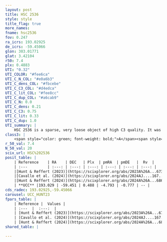 ```yaml
---
layout: post
title: HSC 2536
style: style
title_flag: true
more_names: 
fname: hsc2536
fov: 0.247
ra_icrs: 193.02925
de_icrs: -59.45066
glon: 303.01771
glat: 3.42104
r50: 7.4
plx: 0.4883
UTI: "0.32"
UTI_COLOR: "#fee6ca"
UTI_C_N_COL: "#e0a6b3"
UTI_C_dens_COL: "#fbcebe"
UTI_C_C3_COL: "#d4edca"
UTI_C_lit_COL: "#fee8cc"
UTI_C_dup_COL: "#a6cab9"
UTI_C_N: 0.0
UTI_C_dens: 0.21
UTI_C_C3: 0.75
UTI_C_lit: 0.33
UTI_C_dup: 1.0
UTI_summary: |
    HSC 2536 is a sparse, very loose object of high C3 quality. It was recently reported in the literature.<br><br><span style="color: #99180f; font-weight: bold;">Warning: </span>contains less than 25 stars with <i>P>0.5</i> estimated.
class3: |
    <span style="color: green; font-weight: bold;">A</span><span style="color: #FFC300; font-weight: bold;">B</span>
r_50_val: 7.4
N_50_val: 20
scix_url: HSC%202536
posit_table: |
    | Reference    | RA    | DEC   | Plx  | pmRA  | pmDE   |  Rv  |
    | :---         | :---: | :---: | :---: | :---: | :---: | :---: |
    |[Hunt & Reffert (2023)](https://scixplorer.org/abs/2023A%26A...673A.114H) | 192.952 | -59.446 | 0.491 | -4.782 | -0.777 | -- |
    |[Cavallo et al. (2024)](https://scixplorer.org/abs/2024AJ....167...12C) | 193.112 | -59.424 | 0.491 | -- | -- | -- |
    |[Hunt & Reffert (2024)](https://scixplorer.org/abs/2024A%26A...686A..42H) | 192.952 | -59.446 | 0.491 | -4.782 | -0.777 | -- |
    | **UCC** |193.029 | -59.451 | 0.488 | -4.793 | -0.777 | -- | 
cds_radec: 193.02925,-59.45066
carousel: UCC_HUNT23
fpars_table: |
    | Reference |  Values |
    | :---  |  :---:  |
    | [Hunt & Reffert (2023)](https://scixplorer.org/abs/2023A%26A...673A.114H) | `AV50=0.798, diffAV50=0.555, MOD50=11.394, logAge50=8.371` |
    | [Cavallo et al. (2024)](https://scixplorer.org/abs/2024AJ....167...12C) | `AV50=0.63, dMod50=11.36, logAge50=8.63, [Fe/H]50=0.25` |
    | [Hunt & Reffert (2024)](https://scixplorer.org/abs/2024A%26A...686A..42H) | `MassJ=106.118` |
shared_table: |
    
---
```

